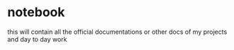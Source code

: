 # notebook
this will contain all the official documentations or other docs of my projects and day to day work
